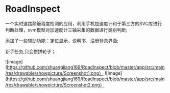 # RoadInspect
一个实时道路颠簸程度检测的应用，利用手机加速度计和于第三方的SVC库进行判断处理，svm模型对加速度计三轴采集的数据进行类别判断;

添加了一些辅助功能：定位显示，说明书，注册登录界面;

新手任务,只会拼拼轮子；

![image](https://github.com/shuangjiang169/RoadInspect/blob/master/app/src/main/res/drawable/showpicture/Screenshot1.png）
![image](https://github.com/shuangjiang169/RoadInspect/blob/master/app/src/main/res/drawable/showpicture/Screenshot2.png）
